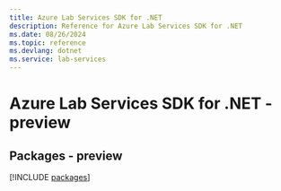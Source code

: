 ```yaml
---
title: Azure Lab Services SDK for .NET
description: Reference for Azure Lab Services SDK for .NET
ms.date: 08/26/2024
ms.topic: reference
ms.devlang: dotnet
ms.service: lab-services
---
```

# Azure Lab Services SDK for .NET - preview
## Packages - preview
[!INCLUDE [packages](lab-services-index.md)]